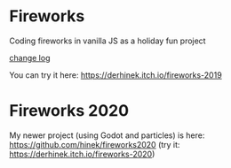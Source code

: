 # Fireworks
Coding fireworks in vanilla JS as a holiday fun project

[change log](../master/changeLog.md)

You can try it here: https://derhinek.itch.io/fireworks-2019

# Fireworks 2020
My newer project (using Godot and particles) is here:
https://github.com/hinek/fireworks2020 (try it: https://derhinek.itch.io/fireworks-2020)
